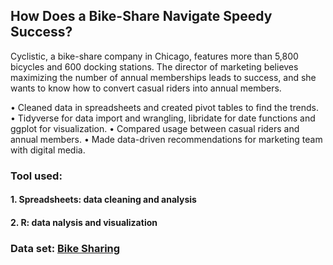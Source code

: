 ## How Does a Bike-Share Navigate Speedy Success? </br>

Cyclistic, a bike-share company in Chicago, features more than 5,800 bicycles and 600 docking stations.
The director of marketing believes maximizing the number of annual memberships leads to success, and she wants to know how to convert casual riders into annual members.


• Cleaned data in spreadsheets and created pivot tables to find the trends.
• Tidyverse for data import and wrangling, libridate for date functions and ggplot for visualization.
• Compared usage between casual riders and annual members.
• Made data-driven recommendations for marketing team with digital media.


### Tool used:
#### 1. Spreadsheets: data cleaning and analysis
#### 2. R: data nalysis and visualization



### Data set: [Bike Sharing](https://divvy-tripdata.s3.amazonaws.com/index.html)


